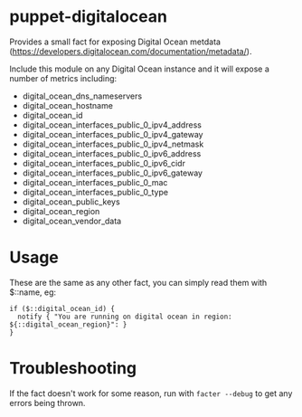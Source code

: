 # puppet-digitalocean

Provides a small fact for exposing Digital Ocean metdata (https://developers.digitalocean.com/documentation/metadata/).

Include this module on any Digital Ocean instance and it will expose a number of metrics including:

* digital_ocean_dns_nameservers
* digital_ocean_hostname
* digital_ocean_id
* digital_ocean_interfaces_public_0_ipv4_address
* digital_ocean_interfaces_public_0_ipv4_gateway
* digital_ocean_interfaces_public_0_ipv4_netmask
* digital_ocean_interfaces_public_0_ipv6_address
* digital_ocean_interfaces_public_0_ipv6_cidr
* digital_ocean_interfaces_public_0_ipv6_gateway
* digital_ocean_interfaces_public_0_mac
* digital_ocean_interfaces_public_0_type
* digital_ocean_public_keys
* digital_ocean_region
* digital_ocean_vendor_data


# Usage

These are the same as any other fact, you can simply read them with $::name, eg:

    if ($::digital_ocean_id) {
      notify { "You are running on digital ocean in region: ${::digital_ocean_region}": }
    }


# Troubleshooting

If the fact doesn't work for some reason, run with `facter --debug` to get any
errors being thrown.

